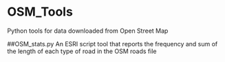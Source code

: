 # OSM_Tools
Python tools for data downloaded from Open Street Map

##OSM_stats.py 
An ESRI script tool that reports the frequency and sum of the length of each type of road in the OSM roads file
